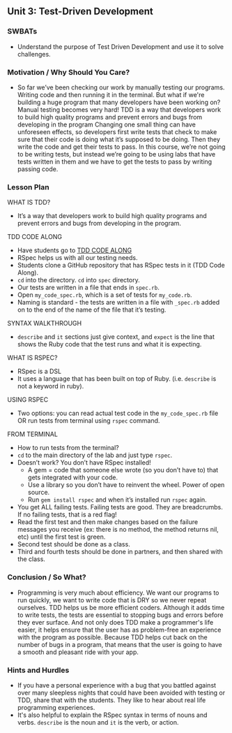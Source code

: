 ## Unit 3: Test-Driven Development

### SWBATs
+ Understand the purpose of Test Driven Development and use it to solve challenges.

### Motivation / Why Should You Care?
+ So far we’ve been checking our work by manually testing our programs. Writing code and then running it in the terminal. But what if we're building a huge program that many developers have been working on? Manual testing becomes very hard! TDD is a way that developers work to build high quality programs and prevent errors and bugs from developing in the program Changing one small thing can have unforeseen effects, so developers first write tests that check to make sure that their code is doing what it’s supposed to be doing. Then they write the code and get their tests to pass. In this course, we’re not going to be writing tests, but instead we’re going to be using labs that have tests written in them and we have to get the tests to pass by writing passing code.

### Lesson Plan
WHAT IS TDD?
+ It’s a way that developers work to build high quality programs and prevent errors and bugs from developing in the program.

TDD CODE ALONG
+ Have students go to [TDD CODE ALONG](https://github.com/flatiron-school-curriculum/hs-tdd-structure-code-along)
+ RSpec helps us with all our testing needs.
+ Students clone a GitHub repository that has RSpec tests in it (TDD Code Along).
+ `cd` into the directory. `cd` into `spec` directory. 
+ Our tests are written in a file that ends in `spec.rb`. 
+ Open `my_code_spec.rb`, which is a set of tests for `my_code.rb`. 
+ Naming is standard - the tests are written in a file with `_spec.rb` added on to the end of the name of the file that it’s testing.

SYNTAX WALKTHROUGH
+ `describe` and `it` sections just give context, and `expect` is the line that shows the Ruby code that the test runs and what it is expecting.

WHAT IS RSPEC?
+ RSpec is a DSL
+ It uses a language that has been built on top of Ruby. (i.e. `describe` is not a keyword in ruby).

USING RSPEC
+ Two options: you can read actual test code in the `my_code_spec.rb` file OR run tests from terminal using `rspec` command.

FROM TERMINAL
+ How to run tests from the terminal?
+ `cd` to the main directory of the lab and just type `rspec`.
+ Doesn’t work? You don’t have RSpec installed! 
	+ A gem = code that someone else wrote (so you don’t have to) that gets integrated with your code.
	+ Use a library so you don’t have to reinvent the wheel. Power of open source.
	+ Run `gem install rspec` and when it’s installed run `rspec` again.
+ You get ALL failing tests. Failing tests are good. They are breadcrumbs. If no failing tests, that is a red flag!
+ Read the first test and then make changes based on the failure messages you receive (ex: there is no method, the method returns nil, etc) until the first test is green.
+ Second test should be done as a class.
+ Third and fourth tests should be done in partners, and then shared with the class.

### Conclusion / So What?
+ Programming is very much about efficiency. We want our programs to run quickly, we want to write code that is DRY so we never repeat ourselves. TDD helps us be more efficient coders. Although it adds time to write tests, the tests are essential to stopping bugs and errors before they ever surface. And not only does TDD make a programmer's life easier, it helps ensure that the user has as problem-free an experience with the program as possible. Because TDD helps cut back on the number of bugs in a program, that means that the user is going to have a smooth and pleasant ride with your app. 

### Hints and Hurdles
+ If you have a personal experience with a bug that you battled against over many sleepless nights that could have been avoided with testing or TDD, share that with the students. They like to hear about real life programming experiences.
+ It's also helpful to explain the RSpec syntax in terms of nouns and verbs. `describe` is the noun and `it` is the verb, or action.
